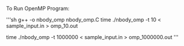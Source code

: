 To Run OpenMP Program: 

'''sh
g++ -o nbody_omp nbody_omp.C
time ./nbody_omp -t 10 < sample_input.in > omp_10.out

time ./nbody_omp -t 1000000 < sample_input.in > omp_1000000.out
'''
